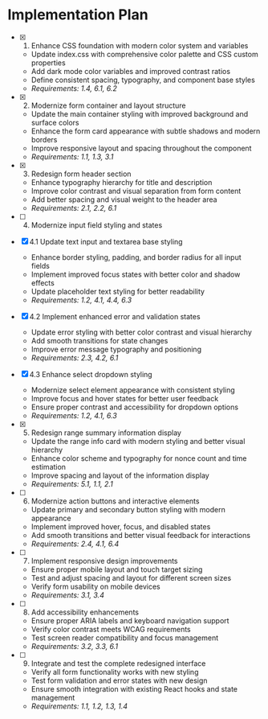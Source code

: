 # Implementation Plan

- [x] 1. Enhance CSS foundation with modern color system and variables





  - Update index.css with comprehensive color palette and CSS custom properties
  - Add dark mode color variables and improved contrast ratios
  - Define consistent spacing, typography, and component base styles
  - _Requirements: 1.4, 6.1, 6.2_

- [x] 2. Modernize form container and layout structure






  - Update the main container styling with improved background and surface colors
  - Enhance the form card appearance with subtle shadows and modern borders
  - Improve responsive layout and spacing throughout the component
  - _Requirements: 1.1, 1.3, 3.1_

- [x] 3. Redesign form header section

  - Enhance typography hierarchy for title and description
  - Improve color contrast and visual separation from form content
  - Add better spacing and visual weight to the header area
  - _Requirements: 2.1, 2.2, 6.1_

- [ ] 4. Modernize input field styling and states


- [x] 4.1 Update text input and textarea base styling

  - Enhance border styling, padding, and border radius for all input fields
  - Implement improved focus states with better color and shadow effects
  - Update placeholder text styling for better readability
  - _Requirements: 1.2, 4.1, 4.4, 6.3_

- [x] 4.2 Implement enhanced error and validation states

  - Update error styling with better color contrast and visual hierarchy
  - Add smooth transitions for state changes
  - Improve error message typography and positioning
  - _Requirements: 2.3, 4.2, 6.1_

- [x] 4.3 Enhance select dropdown styling

  - Modernize select element appearance with consistent styling
  - Improve focus and hover states for better user feedback
  - Ensure proper contrast and accessibility for dropdown options
  - _Requirements: 1.2, 4.1, 6.3_

- [x] 5. Redesign range summary information display

  - Update the range info card with modern styling and better visual hierarchy
  - Enhance color scheme and typography for nonce count and time estimation
  - Improve spacing and layout of the information display
  - _Requirements: 5.1, 1.1, 2.1_

- [ ] 6. Modernize action buttons and interactive elements


  - Update primary and secondary button styling with modern appearance
  - Implement improved hover, focus, and disabled states
  - Add smooth transitions and better visual feedback for interactions
  - _Requirements: 2.4, 4.1, 6.4_

- [ ] 7. Implement responsive design improvements
  - Ensure proper mobile layout and touch target sizing
  - Test and adjust spacing and layout for different screen sizes
  - Verify form usability on mobile devices
  - _Requirements: 3.1, 3.4_

- [ ] 8. Add accessibility enhancements
  - Ensure proper ARIA labels and keyboard navigation support
  - Verify color contrast meets WCAG requirements
  - Test screen reader compatibility and focus management
  - _Requirements: 3.2, 3.3, 6.1_

- [ ] 9. Integrate and test the complete redesigned interface
  - Verify all form functionality works with new styling
  - Test form validation and error states with new design
  - Ensure smooth integration with existing React hooks and state management
  - _Requirements: 1.1, 1.2, 1.3, 1.4_